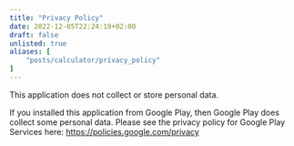 ```yaml
---
title: "Privacy Policy"
date: 2022-12-05T22:24:19+02:00
draft: false
unlisted: true
aliases: [
    "posts/calculator/privacy_policy"
]
---
```


This application does not collect or store personal data.

If you installed this application from Google Play, then Google Play does collect some personal data. Please see the privacy policy for Google Play Services here: https://policies.google.com/privacy